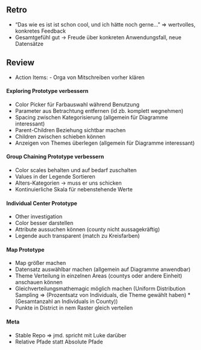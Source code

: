 ## Retro
- “Das wie es ist ist schon cool, und ich hätte noch gerne…” => wertvolles, konkretes Feedback
- Gesamtgefühl gut
      -> Freude über konkreten Anwendungsfall, neue Datensätze


## Review
- Action Items:
       - Orga von Mitschreiben vorher klären
       
#### Exploring Prototype verbessern
* Color Picker für Farbauswahl während Benutzung
* Parameter aus Betrachtung entfernen (id zb. komplett wegnehmen)
* Spacing zwischen Kategorisierung (allgemein für Diagramme interessant)
* Parent-Children Beziehung sichtbar machen
* Children zwischen schieben können
* Anzeigen von Themes überlegen (allgemein für Diagramme interessant)

#### Group Chaining Prototype verbessern
* Color scales behalten und auf bedarf zuschalten
* Values in der Legende Sortieren
* Alters-Kategorien -> muss er uns schicken
* Kontinuierliche Skala für nebenstehende Werte

#### Individual Center Prototype
* Other investigation
* Color besser darstellen
* Attribute aussuchen können (county nicht aussagekräftig)
* Legende auch transparent (match zu Kreisfarben)

#### Map Prototype
* Map größer machen
* Datensatz auswählbar machen (allgemein auf Diagramme anwendbar)
* Theme Verteilung in einzelnen Areas (countys oder andere Einheit) anschauen können
* Gleichverteilungsmathemagic möglich machen (Uniform Distribution Sampling => (Prozentsatz von Individuals, die Theme gewählt haben) * (Gesamtanzahl an Individuals in County))
* Punkte in District in nem Raster gleich verteilen


#### Meta
- Stable Repo => jmd. spricht mit Luke darüber
- Relative Pfade statt Absolute Pfade

